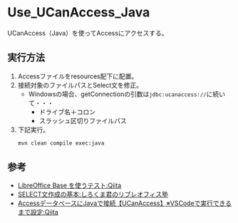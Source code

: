 # Use_UCanAccess_Java
UCanAccess（Java）を使ってAccessにアクセスする。

## 実行方法

1. Accessファイルをresources配下に配置。
2. 接続対象のファイルパスとSelect文を修正。
   - Windowsの場合、getConnectionの引数は```jdbc:ucanaccess://```に続いて・・・
     - ドライブ名＋コロン
     - スラッシュ区切りファイルパス
3. 下記実行。
   ``` bash
   mvn clean compile exec:java
   ```

## 参考

- [LibreOffice Base を使うテスト:Qiita](https://qiita.com/nanbuwks/items/3742c7ab4805d187326d)
- [SELECT文作成の基本:しろくま君のリブレオフィス塾](https://libre-juku.shirokuma-kun.com/base-room/base7-2-sql-course/base7-2-sql-course-2/)
- [AccessデータベースにJavaで接続【UCanAccess】※VSCodeで実行できるまで設定:Qiita](https://qiita.com/kazushi47/items/40dfe6a9a13e36d130aa)